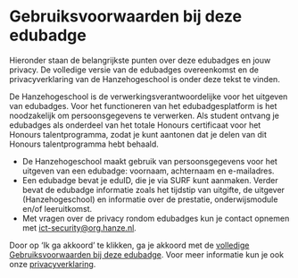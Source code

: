 # Gebruiksvoorwaarden bij deze edubadge

Hieronder staan de belangrijkste punten over deze edubadges en jouw privacy. De volledige versie van de edubadges overeenkomst en de privacyverklaring van de Hanzehogeschool is onder deze tekst te vinden. 

De Hanzehogeschool is de verwerkingsverantwoordelijke voor het uitgeven van edubadges. Voor het functioneren van het edubadgesplatform is het noodzakelijk om persoonsgegevens te verwerken. Als student ontvang je edubadges als onderdeel van het totale Honours certificaat voor het Honours talentprogramma, zodat je kunt aantonen dat je delen van dit Honours talentprogramma hebt behaald.

* De Hanzehogeschool maakt gebruik van persoonsgegevens voor het uitgeven van een edubadge: voornaam, achternaam en e-mailadres.
* Een edubadge bevat je eduID, die je via SURF kunt aanmaken. Verder bevat de edubadge informatie zoals het tijdstip van uitgifte, de uitgever (Hanzehogeschool) en informatie over de prestatie, onderwijsmodule en/of leeruitkomst.
* Met vragen over de privacy rondom edubadges kun je contact opnemen met [ict-security@org.hanze.nl](mailto:ict-security@org.hanze.nl).

Door op ‘Ik ga akkoord’ te klikken, ga je akkoord met de [volledige Gebruiksvoorwaarden bij deze edubadge](https://raw.githubusercontent.com/edubadges/privacy/master/hanzehogeschool-groningen/edubadges-nonformal-terms-nl.md). Voor meer informatie kun je ook onze [privacyverklaring](https\www.hanze.nl\nld\organisatie\hanzehogeschool\privacyverklaring-hanzehogeschool-groningen).
